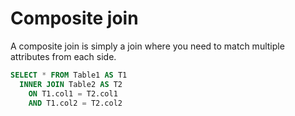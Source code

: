 # Composite join

A composite join is simply a join where you need to match multiple attributes from each side.

```sql
SELECT * FROM Table1 AS T1
  INNER JOIN Table2 AS T2
    ON T1.col1 = T2.col1
    AND T1.col2 = T2.col2
```
